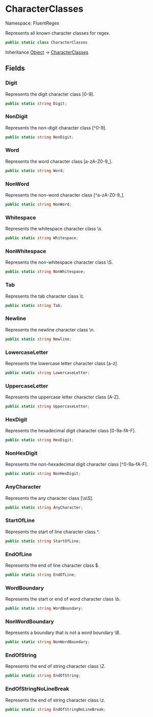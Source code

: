 # CharacterClasses

Namespace: FluentRegex

Represents all known character classes for regex.

```csharp
public static class CharacterClasses
```

Inheritance [Object](https://docs.microsoft.com/en-us/dotnet/api/system.object) → [CharacterClasses](./fluentregex.characterclasses.md)

## Fields

### **Digit**

Represents the digit character class [0-9].

```csharp
public static string Digit;
```

### **NonDigit**

Represents the non-digit character class [^0-9].

```csharp
public static string NonDigit;
```

### **Word**

Represents the word character class [a-zA-Z0-9_].

```csharp
public static string Word;
```

### **NonWord**

Represents the non-word character class [^a-zA-Z0-9_].

```csharp
public static string NonWord;
```

### **Whitespace**

Represents the whitespace character class \s.

```csharp
public static string Whitespace;
```

### **NonWhitespace**

Represents the non-whitespace character class \S.

```csharp
public static string NonWhitespace;
```

### **Tab**

Represents the tab character class \t.

```csharp
public static string Tab;
```

### **Newline**

Represents the newline character class \n.

```csharp
public static string Newline;
```

### **LowercaseLetter**

Represents the lowercase letter character class [a-z].

```csharp
public static string LowercaseLetter;
```

### **UppercaseLetter**

Represents the uppercase letter character class [A-Z].

```csharp
public static string UppercaseLetter;
```

### **HexDigit**

Represents the hexadecimal digit character class [0-9a-fA-F].

```csharp
public static string HexDigit;
```

### **NonHexDigit**

Represents the non-hexadecimal digit character class [^0-9a-fA-F].

```csharp
public static string NonHexDigit;
```

### **AnyCharacter**

Represents the any character class [\s\S].

```csharp
public static string AnyCharacter;
```

### **StartOfLine**

Represents the start of line character class ^.

```csharp
public static string StartOfLine;
```

### **EndOfLine**

Represents the end of line character class $.

```csharp
public static string EndOfLine;
```

### **WordBoundary**

Represents the start or end of word character class \b.

```csharp
public static string WordBoundary;
```

### **NonWordBoundary**

Represents a boundary that is not a word boundary \B.

```csharp
public static string NonWordBoundary;
```

### **EndOfString**

Represents the end of string character class \Z.

```csharp
public static string EndOfString;
```

### **EndOfStringNoLineBreak**

Represents the end of string character class \z.

```csharp
public static string EndOfStringNoLineBreak;
```
